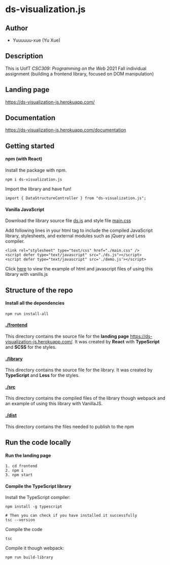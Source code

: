 # ds-visualization.js

## Author
- Yuuuuuu-xue (Yu Xue)

## Description
This is UofT *CSC309: Programming on the Web* 2021 Fall individual assignment (building a frontend library, focused on DOM manipulation)

## Landing page
https://ds-visualization-js.herokuapp.com/

## Documentation
https://ds-visualization-js.herokuapp.com/documentation

## Getting started
#### npm (with React)
Install the package with npm.
```
npm i ds-visualization.js
```

Import the library and have fun!
```
import { DataStructureController } from "ds-visualization.js";
```

#### Vanilla JavaScript
Download the library source file [ds.js](./src/ds.js) and style file [main.css](./src/main.css)

Add following lines in your html <head></head> tag to include the compiled JavaScript library, stylesheets, and external modules such as jQuery and Less compiler.
```
<link rel="stylesheet" type="text/css" href="./main.css" />
<script defer type="text/javascript" src="./ds.js"></script>
<script defer type="text/javascript" src='./demo.js'></script>
```

Click [here](./src) to view the example of html and javascript files of using this library with vanills.js


## Structure of the repo
#### Install all the dependencies
```
npm run install-all
```

#### [./frontend](./frontend)
This directory contains the source file for the **landing page** https://ds-visualization-js.herokuapp.com/. It was created by **React** with **TypeScript** and **SCSS** for the styles.

#### [./library](./library)
This directory contains the source file for the library. It was created by **TypeScript** and **Less** for the styles.

#### [./src](./src)
This directory contains the compiled files of the library though webpack and an example of using this library with VanillaJS.

#### [./dist](./dist)
This directory contains the files needed to publish to the npm

## Run the code locally
#### Run the landing page
```
1. cd frontend
2. npm i
3. npm start
```

#### Compile the TypeScript library
Install the TypeScript compiler: 
```
npm install -g typescript

# Then you can check if you have installed it successfully
tsc --version
```

Compile the code
```
tsc
```

Compile it though webpack:
```
npm run build-library
```




